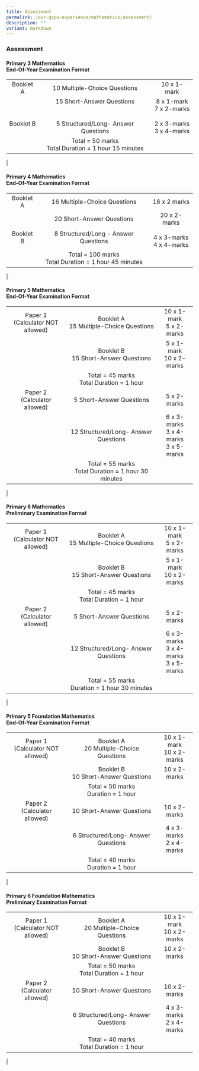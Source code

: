 ```yaml
---
title: Assessment
permalink: /our-gsps-experience/mathematics/assessment/
description: ""
variant: markdown
---
```

### **Assessment**
#### **Primary 3 Mathematics<br>End-Of-Year Examination Format**

|  |  |  |
|:---:|:---:|:---:|
| Booklet A | 10 Multiple-Choice Questions | 10 x 1-mark<br>  |
| <br><br>Booklet B |  15 Short-Answer Questions <br><br><br>5 Structured/Long- Answer Questions | 8 x 1-mark <br>7 x 2-marks <br><br> 2 x 3-marks<br>3 x 4-marks |
|  | Total = 50 marks<br>Total Duration = 1 hour 15 minutes |  |
|

#### **Primary 4 Mathematics<br>End-Of-Year Examination Format**

|  |  |  |
|:---:|:---:|:---:|
| Booklet A  | 16 Multiple-Choice Questions  | 16 x 2 marks  |
| <br><br>Booklet B | 20 Short-Answer Questions<br><br>8 Structured/Long - Answer Questions | 20 x 2-marks <br><br>4 x 3-marks<br>4 x 4-marks |
|  | Total = 100 marks<br>Total Duration = 1 hour 45 minutes |  |
| 


#### **Primary 5 Mathematics<br>End-Of-Year Examination Format**

|  |  |  |
|:---:|:---:|:---:|
| Paper 1<br>(Calculator NOT allowed) | Booklet A <br>15 Multiple-Choice Questions | 10 x 1-mark<br>5 x 2-marks  |
|  | Booklet B <br>15 Short-Answer Questions | 5 x 1-mark <br>10 x 2-marks |
|  | Total = 45 marks<br>Total Duration = 1 hour |  |
| Paper 2<br> (Calculator allowed) | 5 Short-Answer Questions | 5 x 2-marks |
|  | 12 Structured/Long- Answer Questions | 6 x 3-marks <br>3 x 4-marks <br>3 x 5-marks |
|  | Total = 55 marks<br>Total Duration = 1 hour 30 minutes |  |
|

#### **Primary 6 Mathematics  <br>Preliminary Examination Format**

|  |  |  |
|:---:|:---:|:---:|
| Paper 1<br>(Calculator NOT allowed) | Booklet A <br>15 Multiple-Choice Questions | 10 x 1-mark<br>5 x 2-marks  |
|  | Booklet B <br>15 Short-Answer Questions | 5 x 1-mark<br>10 x 2-marks |
|  | Total = 45 marks<br>Total Duration = 1 hour |  |
| Paper 2 <br>(Calculator allowed) | 5 Short-Answer Questions | 5 x 2-marks |
|  | 12 Structured/Long- Answer Questions | 6 x 3-marks <br>3 x 4-marks <br>3 x 5-marks |
|  | Total = 55 marks<br>Duration = 1 hour 30 minutes |  |
|

#### **Primary 5 Foundation Mathematics<br>End-Of-Year Examination Format**

|  |  |  |
|:---:|:---:|:---:|
| Paper 1<br>(Calculator NOT allowed) | Booklet A <br>20 Multiple-Choice Questions | 10 x 1-mark<br>10 x 2-marks  |
|  | Booklet B <br>10 Short-Answer Questions | 10 x 2-marks |
|  | Total = 50 marks<br>Duration = 1 hour |  |
| Paper 2<br> (Calculator allowed) | 10 Short-Answer Questions | 10 x 2-marks |
|  | 6 Structured/Long- Answer Questions | 4 x 3-marks <br>2 x 4-marks |
|  | Total = 40 marks<br>Duration = 1 hour |  |
|





#### **Primary 6 Foundation Mathematics <br>Preliminary Examination Format**

|  |  |  |
|:---:|:---:|:---:|
| Paper 1<br>(Calculator NOT allowed) |Booklet A <br> 20 Multiple-Choice Questions | 10 x 1-mark <br>10 x 2-marks  |
|  | Booklet B <br>10 Short-Answer Questions | 10 x 2-marks |
|  | Total = 50 marks<br>Total Duration = 1 hour |  |
| Paper 2 <br>(Calculator allowed) | 10 Short-Answer Questions | 10 x 2-marks|
|  | 6 Structured/Long- Answer Questions | 4 x 3-marks <br>2 x 4-marks  |
|  | Total = 40 marks<br>Total Duration = 1 hour |  |
|